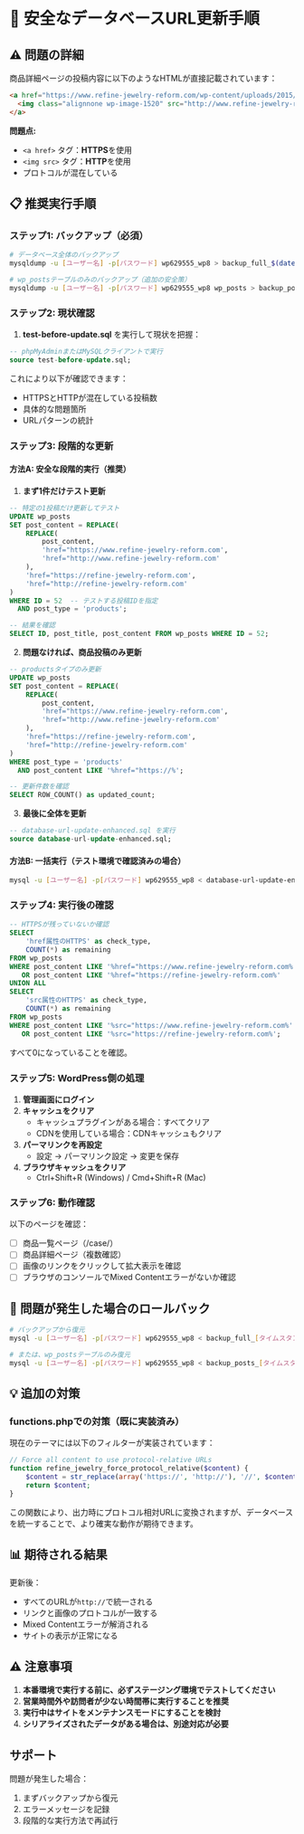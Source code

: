 # 🔐 安全なデータベースURL更新手順

## ⚠️ 問題の詳細

商品詳細ページの投稿内容に以下のようなHTMLが直接記載されています：

```html
<a href="https://www.refine-jewelry-reform.com/wp-content/uploads/2015/07/61-10b2.png">
  <img class="alignnone wp-image-1520" src="http://www.refine-jewelry-reform.com/wp-content/uploads/2015/07/61-10b2-150x150.png" alt="" width="225" height="225" />
</a>
```

**問題点:**
- `<a href>` タグ：**HTTPS**を使用
- `<img src>` タグ：**HTTP**を使用
- プロトコルが混在している

## 📋 推奨実行手順

### ステップ1: バックアップ（必須）

```bash
# データベース全体のバックアップ
mysqldump -u [ユーザー名] -p[パスワード] wp629555_wp8 > backup_full_$(date +%Y%m%d_%H%M%S).sql

# wp_postsテーブルのみのバックアップ（追加の安全策）
mysqldump -u [ユーザー名] -p[パスワード] wp629555_wp8 wp_posts > backup_posts_$(date +%Y%m%d_%H%M%S).sql
```

### ステップ2: 現状確認

1. **test-before-update.sql** を実行して現状を把握：

```sql
-- phpMyAdminまたはMySQLクライアントで実行
source test-before-update.sql;
```

これにより以下が確認できます：
- HTTPSとHTTPが混在している投稿数
- 具体的な問題箇所
- URLパターンの統計

### ステップ3: 段階的な更新

#### 方法A: 安全な段階的実行（推奨）

1. **まず1件だけテスト更新**

```sql
-- 特定の1投稿だけ更新してテスト
UPDATE wp_posts 
SET post_content = REPLACE(
    REPLACE(
        post_content,
        'href="https://www.refine-jewelry-reform.com',
        'href="http://www.refine-jewelry-reform.com'
    ),
    'href="https://refine-jewelry-reform.com',
    'href="http://refine-jewelry-reform.com'
)
WHERE ID = 52  -- テストする投稿IDを指定
  AND post_type = 'products';

-- 結果を確認
SELECT ID, post_title, post_content FROM wp_posts WHERE ID = 52;
```

2. **問題なければ、商品投稿のみ更新**

```sql
-- productsタイプのみ更新
UPDATE wp_posts 
SET post_content = REPLACE(
    REPLACE(
        post_content,
        'href="https://www.refine-jewelry-reform.com',
        'href="http://www.refine-jewelry-reform.com'
    ),
    'href="https://refine-jewelry-reform.com',
    'href="http://refine-jewelry-reform.com'
)
WHERE post_type = 'products'
  AND post_content LIKE '%href="https://%';

-- 更新件数を確認
SELECT ROW_COUNT() as updated_count;
```

3. **最後に全体を更新**

```sql
-- database-url-update-enhanced.sql を実行
source database-url-update-enhanced.sql;
```

#### 方法B: 一括実行（テスト環境で確認済みの場合）

```bash
mysql -u [ユーザー名] -p[パスワード] wp629555_wp8 < database-url-update-enhanced.sql
```

### ステップ4: 実行後の確認

```sql
-- HTTPSが残っていないか確認
SELECT 
    'href属性のHTTPS' as check_type,
    COUNT(*) as remaining
FROM wp_posts 
WHERE post_content LIKE '%href="https://www.refine-jewelry-reform.com%'
   OR post_content LIKE '%href="https://refine-jewelry-reform.com%'
UNION ALL
SELECT 
    'src属性のHTTPS' as check_type,
    COUNT(*) as remaining
FROM wp_posts 
WHERE post_content LIKE '%src="https://www.refine-jewelry-reform.com%'
   OR post_content LIKE '%src="https://refine-jewelry-reform.com%';
```

すべて0になっていることを確認。

### ステップ5: WordPress側の処理

1. **管理画面にログイン**
2. **キャッシュをクリア**
   - キャッシュプラグインがある場合：すべてクリア
   - CDNを使用している場合：CDNキャッシュもクリア
3. **パーマリンクを再設定**
   - 設定 → パーマリンク設定 → 変更を保存
4. **ブラウザキャッシュをクリア**
   - Ctrl+Shift+R (Windows) / Cmd+Shift+R (Mac)

### ステップ6: 動作確認

以下のページを確認：

- [ ] 商品一覧ページ（/case/）
- [ ] 商品詳細ページ（複数確認）
- [ ] 画像のリンクをクリックして拡大表示を確認
- [ ] ブラウザのコンソールでMixed Contentエラーがないか確認

## 🔄 問題が発生した場合のロールバック

```bash
# バックアップから復元
mysql -u [ユーザー名] -p[パスワード] wp629555_wp8 < backup_full_[タイムスタンプ].sql

# または、wp_postsテーブルのみ復元
mysql -u [ユーザー名] -p[パスワード] wp629555_wp8 < backup_posts_[タイムスタンプ].sql
```

## 💡 追加の対策

### functions.phpでの対策（既に実装済み）

現在のテーマには以下のフィルターが実装されています：

```php
// Force all content to use protocol-relative URLs
function refine_jewelry_force_protocol_relative($content) {
    $content = str_replace(array('https://', 'http://'), '//', $content);
    return $content;
}
```

この関数により、出力時にプロトコル相対URLに変換されますが、データベースを統一することで、より確実な動作が期待できます。

## 📊 期待される結果

更新後：
- すべてのURLが`http://`で統一される
- リンクと画像のプロトコルが一致する
- Mixed Contentエラーが解消される
- サイトの表示が正常になる

## ⚠️ 注意事項

1. **本番環境で実行する前に、必ずステージング環境でテストしてください**
2. **営業時間外や訪問者が少ない時間帯に実行することを推奨**
3. **実行中はサイトをメンテナンスモードにすることを検討**
4. **シリアライズされたデータがある場合は、別途対応が必要**

## サポート

問題が発生した場合：
1. まずバックアップから復元
2. エラーメッセージを記録
3. 段階的な実行方法で再試行